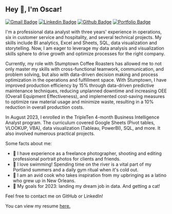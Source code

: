 ## Hey 👋, I'm Oscar!
[![Gmail Badge](https://img.shields.io/badge/-oscarhernandeziv@gmail.com-c14438?style=flat&logo=Gmail&logoColor=white&link=mailto:oscarhernandeziv@gmail.com)](mailto:oscarhernandeziv@gmail.com) 
[![Linkedin Badge](https://img.shields.io/badge/oscar--hernandez-iv-0072b1?style=flat&logo=Linkedin&logoColor=white&link=https://www.linkedin.com/in/oscar-hernandez-iv/)](https://www.linkedin.com/in/oscar-hernandez-iv/) [![Github Badge](https://img.shields.io/badge/-oscarhernandeziv-grey?style=flat&logo=github&logoColor=white&link=https://github.com/oscarhernandeziv/)](https://www.github.com/oscarhernandeziv/) [![Portfolio Badge](https://img.shields.io/badge/portfolio-web-blue?style=flat&link=https://github.com/oscarhernandeziv/TripleTen-Projects/)](https://github.com/oscarhernandeziv/TripleTen-Projects/) <p align='left'>I'm a professional data analyst with three years' experience in operations, six in customer service and hospitality, and several technical projects. My skills include BI analytics, Excel and Sheets, SQL, data visualization and storytelling. Now, I am eager to leverage my data analysis and visualization skills sphere to drive growth and optimize processes for the right company.

Currently, my role with Stumptown Coffee Roasters has allowed me to not only master my skills with cross-functional teamwork, communication, and problem solving, but also with data-driven decision making and process optimization in the operations and fulfillment space. With Stumptown, I have improved production efficiency by 15% through data-driven predictive maintenance techniques, reducing unplanned downtime and increasing OEE (Overall Equipment Effectiveness), and implemented cost-saving measures to optimize raw material usage and minimize waste, resulting in a 10% reduction in overall production costs.

In August 2023, I enrolled in the TripleTen 4-month Business Intelligence Analyst program. The curriculum covered Google Sheets (Pivot tables, VLOOKUP, VBA), data visualization (Tableau, PowerBI), SQL, and more. It also involved numerous practical projects.

Some facts about me:

- 📸 I have experience as a freelance photographer, shooting and editing professional portrait photos for clients and friends.
- 🌊 I love swimming! Spending time on the river is a vital part of my Portland summers and a daily gym ritual when it's cold out.
- 🥘 I am an avid cook who takes inspiration from my upbringing as a latino who grew up in New Orleans.
- 🎯 My goals for 2023: landing my dream job in data. And getting a cat!

Feel free to contact me on GitHub or LinkedIn!</p><p align='left'> You can view my resume <a href='https://docs.google.com/document/d/1tk5kOOvajGh-AvFN2NX7ec6w_wRDG30JfrEiAK9XM3U/edit?usp=sharing ' target=_blank><u>here</u>.</a></p>

